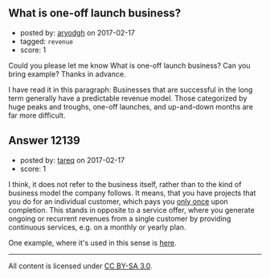 ## What is one-off launch business?

- posted by: [aryodgh](https://stackexchange.com/users/993450/aryodgh) on 2017-02-17
- tagged: `revenue`
- score: 1

Could you please let me know What is one-off launch business? Can you bring example? Thanks in advance.

I have read it in this paragraph:
Businesses that are successful in the long term generally have a predictable revenue model. Those categorized by huge peaks and troughs, one-off launches, and up-and-down months are far more difficult.


## Answer 12139

- posted by: [tareq](https://stackexchange.com/users/3965207/tareq) on 2017-02-17
- score: 1

<p>I think, it does not refer to the business itself, rather than to the kind of business model the company follows. It means, that you have projects that you do for an individual customer, which pays you <a href="https://en.wiktionary.org/wiki/one-off" rel="nofollow noreferrer">only once</a> upon completion. This stands in opposite to a service offer, where you generate ongoing or recurrent revenues from a single customer by providing continuous services, e.g. on a monthly or yearly plan.</p>

<p>One example, where it's used in this sense is <a href="http://www.businessitessentials.com/one-off-job" rel="nofollow noreferrer">here</a>.</p>




---

All content is licensed under [CC BY-SA 3.0](https://creativecommons.org/licenses/by-sa/3.0/).
